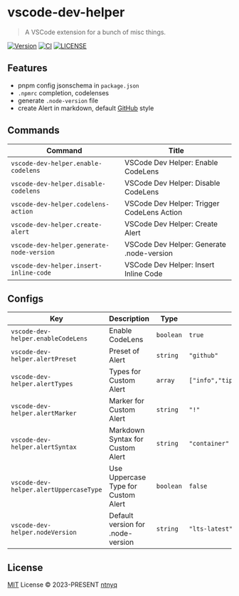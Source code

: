 # vscode-dev-helper

> A VSCode extension for a bunch of misc things.

[![Version](https://img.shields.io/visual-studio-marketplace/v/ntnyq.vscode-dev-helper)](https://marketplace.visualstudio.com/items/ntnyq.vscode-dev-helper)
[![CI](https://github.com/ntnyq/vscode-dev-helper/workflows/CI/badge.svg)](https://github.com/ntnyq/vscode-dev-helper/actions)
[![LICENSE](https://img.shields.io/github/license/ntnyq/vscode-dev-helper.svg)](https://github.com/ntnyq/vscode-dev-helper/blob/main/LICENSE)

## Features

- pnpm config jsonschema in `package.json`
- `.npmrc` completion, codelenses
- generate `.node-version` file
- create Alert in markdown, default [GitHub](https://github.com/orgs/community/discussions/16925) style

## Commands

<!-- commands -->

| Command                                   | Title                                      |
| ----------------------------------------- | ------------------------------------------ |
| `vscode-dev-helper.enable-codelens`       | VSCode Dev Helper: Enable CodeLens         |
| `vscode-dev-helper.disable-codelens`      | VSCode Dev Helper: Disable CodeLens        |
| `vscode-dev-helper.codelens-action`       | VSCode Dev Helper: Trigger CodeLens Action |
| `vscode-dev-helper.create-alert`          | VSCode Dev Helper: Create Alert            |
| `vscode-dev-helper.generate-node-version` | VSCode Dev Helper: Generate .node-version  |
| `vscode-dev-helper.insert-inline-code`    | VSCode Dev Helper: Insert Inline Code      |

<!-- commands -->

## Configs

<!-- configs -->

| Key                                    | Description                         | Type      | Default                                       |
| -------------------------------------- | ----------------------------------- | --------- | --------------------------------------------- |
| `vscode-dev-helper.enableCodeLens`     | Enable CodeLens                     | `boolean` | `true`                                        |
| `vscode-dev-helper.alertPreset`        | Preset of Alert                     | `string`  | `"github"`                                    |
| `vscode-dev-helper.alertTypes`         | Types for Custom Alert              | `array`   | `["info","tip","success","warning","danger"]` |
| `vscode-dev-helper.alertMarker`        | Marker for Custom Alert             | `string`  | `"!"`                                         |
| `vscode-dev-helper.alertSyntax`        | Markdown Syntax for Custom Alert    | `string`  | `"container"`                                 |
| `vscode-dev-helper.alertUppercaseType` | Use Uppercase Type for Custom Alert | `boolean` | `false`                                       |
| `vscode-dev-helper.nodeVersion`        | Default version for .node-version   | `string`  | `"lts-latest"`                                |

<!-- configs -->

## License

[MIT](./LICENSE) License © 2023-PRESENT [ntnyq](https://github.com/ntnyq)
